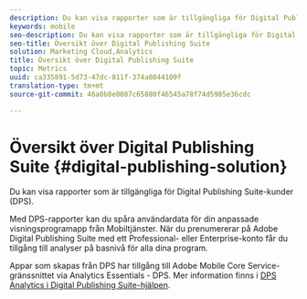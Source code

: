 ```yaml
---
description: Du kan visa rapporter som är tillgängliga för Digital Publishing Suite-kunder (DPS).
keywords: mobile
seo-description: Du kan visa rapporter som är tillgängliga för Digital Publishing Suite-kunder (DPS).
seo-title: Översikt över Digital Publishing Suite
solution: Marketing Cloud,Analytics
title: Översikt över Digital Publishing Suite
topic: Metrics
uuid: ca335891-5d73-47dc-811f-374a0844109f
translation-type: tm+mt
source-git-commit: 46a0b8e0087c65880f46545a78f74d5985e36cdc

---
```



# Översikt över Digital Publishing Suite {#digital-publishing-solution}

Du kan visa rapporter som är tillgängliga för Digital Publishing Suite-kunder (DPS).

Med DPS-rapporter kan du spåra användardata för din anpassade visningsprogramapp från Mobiltjänster. När du prenumererar på Adobe Digital Publishing Suite med ett Professional- eller Enterprise-konto får du tillgång till analyser på basnivå för alla dina program.

Appar som skapas från DPS har tillgång till Adobe Mobile Core Service-gränssnittet via Analytics Essentials - DPS. Mer information finns i [DPS Analytics i Digital Publishing Suite-hjälpen](https://helpx.adobe.com/digital-publishing-suite/help/omniture-analytics.html).